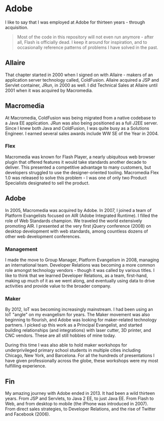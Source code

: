 # Adobe

I like to say that I was employed at Adobe for thirteen years - through acquisition. 

> Most of the code in this repository will not even run anymore - after all, Flash is officially dead. I keep it around for inspiration, and to occasionally reference patterns of problems I have solved in the past.

## Allaire

That chapter started in 2000 when I signed on with Allaire - makers of an application server technology called, ColdFusion. Allaire acquired a JSP and Servlet container, JRun, in 2000 as well. I did Technical Sales at Allaire until 2001 when it was acquired by Macromedia. 

## Macromedia

At Macromedia, ColdFusion was being migrated from a native codebase to a Java EE application. JRun was also being positioned as a full J2EE server. Since I knew both Java and ColdFusion, I was quite busy as a Solutions Engineer. I earned several sales awards include WW SE of the Year in 2004.

### Flex

Macromedia was known for Flash Player, a nearly ubiquitous web browser plugin that offered features it would take standards another decade to deliver. This presented a competitive advantage to many customers, but developers struggled to use the designer-oriented tooling. Macromedia Flex 1.0 was released to solve this problem - I was one of only two Product Specialists designated to sell the product.

## Adobe

In 2005, Macromedia was acquired by Adobe. In 2007, I joined a team of Platform Evangelists focused on AIR (Adobe Integrated Runtime). I filled the role of Web Standards champion. We traveled the world extensively promoting AIR. I presented at the very first jQuery conference (2008) on desktop development with web standards, among countless dozens of other web development conferences.

### Management

I made the move to Group Manager, Platform Evangelism in 2008, managing an international team. Developer Relations was becoming a more common role amongst technology vendors - though it was called by various titles. I like to think that we learned Developer Relations, as a team, first-hand, making up much of it as we went along, and eventually using data to drive activities and provide value to the broader company.

### Maker

By 2012, IoT was becoming increasingly mainstream. I had been using an IoT "angle" on my evangelism for years. The Maker movement was also beginning to flourish, and Adobe was looking for maker-related technology partners. I picked up this work as a Principal Evangelist, and started building relationships (and integrations) with laser cutter, 3D printer, and CNC vendors. These are all still hobbies of mine today.

During this time I was also able to hold maker workshops for underprivileged primary school students in multiple cities including Chicago, New York, and Barcelona. For all the hundreds of presentations I have given professionally across the globe, these workshops were my most fulfilling experience.

## Fin

My amazing journey with Adobe ended in 2013. It had been a wild thirteen years. From JSP and Servlets, to Java 2 EE, to just Java EE. From Flash to Web, and from desktop to mobile (the iPhone was introduced in 2007). From direct sales strategies, to Developer Relations, and the rise of Twitter and Facebook (2006).
